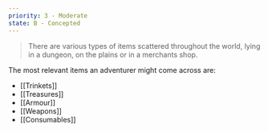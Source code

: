 ```yaml
---
priority: 3 - Moderate
state: B - Concepted
---
```


> There are various types of items scattered throughout the world, lying in a dungeon, on the plains or in a merchants shop.

The most relevant items an adventurer might come across are:
* [[Trinkets]]
* [[Treasures]]
* [[Armour]]
* [[Weapons]]
* [[Consumables]]
